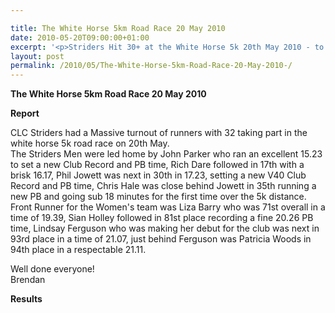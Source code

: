 ```yaml
---

title: The White Horse 5km Road Race 20 May 2010
date: 2010-05-20T09:00:00+01:00
excerpt: '<p>Striders Hit 30+ at the White Horse 5k 20th May 2010 - to find out more click on results/photos. Great turn out and efforts, keep it up!, Brendan Ward (Club Chairman) White Horse 5km 1 of 4 20 May 2010 Photos Report Results</p>'
layout: post
permalink: /2010/05/The-White-Horse-5km-Road-Race-20-May-2010-/
---
```

**The White Horse 5km Road Race 20 May 2010** </p> 

**Report**

CLC Striders had a Massive turnout of runners with 32 taking part in the white horse 5k road race on 20th May.  
The Striders Men were led home by John Parker who ran an excellent 15.23 to set a new Club Record and PB time, Rich Dare followed in 17th with a brisk 16.17, Phil Jowett was next in 30th in 17.23, setting a new V40 Club Record and PB time, Chris Hale was close behind Jowett in 35th running a new PB and going sub 18 minutes for the first time over the 5k distance.  
Front Runner for the Women's team was Liza Barry who was 71st overall in a time of 19.39, Sian Holley followed in 81st place recording a fine 20.26 PB time, Lindsay Ferguson who was making her debut for the club was next in 93rd place in a time of 21.07, just behind Ferguson was Patricia Woods in 94th place in a respectable 21.11. 

Well done everyone!  
Brendan

**Results**

<map name="100109w.jpg">
  <area shape="RECT" coords="677,27,696,48" alt="Race Winner" />
  
  <area shape="RECT" coords="379,28,393,45" alt="Sarah Greef" />
  
  <area shape="RECT" coords="354,28,368,46" alt="Rachel Vines" />
  
  <area shape="RECT" coords="303,28,318,46" alt="Anna Maughan" />
  
  <area shape="RECT" coords="206,28,220,46" alt="Dawn Addinall" />
  
  <area shape="RECT" coords="86,28,103,46" alt="Alex Evans" />
</map>

<map name="100109m.jpg">
  <area shape="RECT" coords="63,31,76,45" alt="Clive Scott" />
  
  <area shape="RECT" coords="112,32,121,44" alt="Paul Davies" />
  
  <area shape="RECT" coords="118,32,129,43" alt="Paul Stonuary" />
  
  <area shape="RECT" coords="223,29,236,47" alt="James Gibbs" />
  
  <area shape="RECT" coords="255,29,264,42" alt="David Smeath" />
  
  <area shape="RECT" coords="263,28,272,43" alt="Chris Hale" />
  
  <area shape="RECT" coords="275,31,288,45" alt="Rob Shute" />
  
  <area shape="RECT" coords="308,31,321,45" alt="Billy Bradshaw" />
  
  <area shape="RECT" coords="582,29,594,46" alt="Will Ferguson" />
  
  <area shape="RECT" coords="680,30,694,45" alt="Race Winner" />
</map>